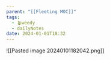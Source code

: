 ```yaml
---
parent: "[[Fleeting MOC]]"
tags:
  - 🪴weedy
  - dailyNotes
date: 2024-01-01T18:32
---
```



![[Pasted image 20240101182042.png]]